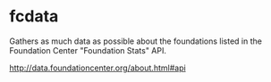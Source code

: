 # fcdata

Gathers as much data as possible about the foundations listed in the Foundation Center "Foundation Stats" API.

http://data.foundationcenter.org/about.html#api


